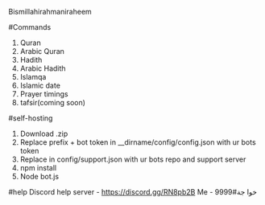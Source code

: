 Bismillahirahmaniraheem

#Commands

1. Quran
2. Arabic Quran
3. Hadith  
4. Arabic Hadith
5. Islamqa
6. Islamic date
7. Prayer timings
8. tafsir(coming soon)

#self-hosting
1. Download .zip
2. Replace prefix + bot token in __dirname/config/config.json with ur bots token
3. Replace in config/support.json with ur bots repo and support server 
4. npm install
5. Node bot.js

#help
Discord help server - https://discord.gg/RN8pb2B
Me - خوا جة#9999
